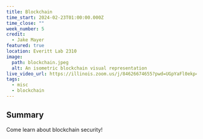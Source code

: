 ```yaml
---
title: Blockchain
time_start: 2024-02-23T01:00:00.000Z
time_close: ""
week_number: 5
credit:
  - Jake Mayer
featured: true
location: Everitt Lab 2310
image:
  path: blockchain.jpeg
  alt: An isometric blockchain visual representation
live_video_url: https://illinois.zoom.us/j/84626674655?pwd=UGpYaFl0ekp4bUNnYTZkbzIvSEFhZz09
tags:
  - misc
  - blockchain
---
```

## Summary

Come learn about blockchain security!